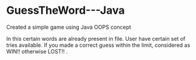# GuessTheWord---Java

Created a simple game using Java OOPS concept 

In this certain words are already present in file.
User have certain set of tries available. 
If you made a correct guess within the limit, considered as WIN!! otherwise LOST!! .
